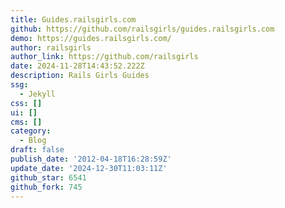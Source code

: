 ```yaml
---
title: Guides.railsgirls.com
github: https://github.com/railsgirls/guides.railsgirls.com
demo: https://guides.railsgirls.com/
author: railsgirls
author_link: https://github.com/railsgirls
date: 2024-11-28T14:43:52.222Z
description: Rails Girls Guides
ssg:
  - Jekyll
css: []
ui: []
cms: []
category:
  - Blog
draft: false
publish_date: '2012-04-18T16:28:59Z'
update_date: '2024-12-30T11:03:11Z'
github_star: 6541
github_fork: 745
---
```

